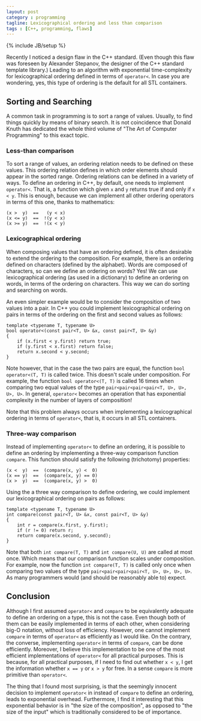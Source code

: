 ```yaml
---
layout: post
category : programming
tagline: Lexicographical ordering and less than comparison
tags : [C++, programming, flaws]
---
```

{% include JB/setup %}

Recently I noticed a design flaw in the C++ standard. (Even though this flaw was foreseen by Alexander Stepanov, the designer of the C++ standard template library.) Leading to an algorithm with exponential time-complexity for lexicographical ordering defined in terms of `operator<`. In case you are wondering, yes, this type of ordering is the default for all STL containers.


## Sorting and Searching

A common task in programming is to sort a range of values. Usually, to find things quickly by means of binary search. It is not coincidence that Donald Knuth has dedicated the whole third volume of "The Art of Computer Programming" to this exact topic.

### Less-than comparison
To sort a range of values, an ordering relation needs to be defined on these values. This ordering relation defines in which order elements should appear in the sorted range. Ordering relations can be defined in a variety of ways. To define an ordering in C++, by default, one needs to implement `operator<`. That is, a function which given `x` and `y` returns true if and only if `x < y`. This is enough, because we can implement all other ordering operators in terms of this one, thanks to mathematics:

	(x >  y)  ==   (y < x)
	(x <= y)  ==  !(y < x)
	(x >= y)  ==  !(x < y)


### Lexicographical ordering

When composing values that have an ordering defined, it is often desirable to extend the ordering to the composition. For example, there is an ordering defined on characters (defined by the alphabet). Words are composed of characters, so can we define an ordering on words? Yes! We can use lexicographical ordering (as used in a dictionary) to define an ordering on words, in terms of the ordering on characters. This way we can do sorting and searching on words.

An even simpler example would be to consider the composition of two values into a pair. In C++ you could implement lexicographical ordering on pairs in terms of the ordering on the first and second values as follows:

	template <typename T, typename U>
	bool operator<(const pair<T, U> &x, const pair<T, U> &y)
	{
		if (x.first < y.first) return true;
		if (y.first < x.first) return false;
		return x.second < y.second;
	}

Note however, that in the case the two pairs are equal, the function `bool operator<(T, T)` is called twice. This doesn't scale under composition. For example, the function `bool operator<(T, T)` is called 16 times when comparing two equal values of the type `pair<pair<pair<pair<T, U>, U>, U>, U>`. In general, `operator<` becomes an operation that has exponential complexity in the number of layers of composition!

Note that this problem always occurs when implementing a lexicographical ordering in terms of `operator<`, that is, it occurs in all STL containers.


### Three-way comparison

Instead of implementing `operator<` to define an ordering, it is possible to define an ordering by implementing a three-way comparison function `compare`. This function should satisfy the following (trichotomy) properties:

	(x <  y)  ==  (compare(x, y) <  0)
	(x == y)  ==  (compare(x, y) == 0)
	(x >  y)  ==  (compare(x, y) >  0)

Using the a three way comparison to define ordering, we could implement our lexicographical ordering on pairs as follows:

	template <typename T, typename U>
	int compare(const pair<T, U> &x, const pair<T, U> &y)
	{
		int r = compare(x.first, y.first);
		if (r != 0) return r;
		return compare(x.second, y.second);
	}

Note that both `int compare(T, T)` and `int compare(U, U)` are called at most once. Which means that our comparison function scales under composition. For example, now the function `int compare(T, T)` is called only once when comparing two values of the type `pair<pair<pair<pair<T, U>, U>, U>, U>`. As many programmers would (and should be reasonably able to) expect.


## Conclusion

Although I first assumed `operator<` and `compare` to be equivalently adequate to define an ordering on a type, this is not the case. Even though both of them can be easily implemented in terms of each other, when considering big-O notation, without loss of efficiency. However, one cannot implement `compare` in terms of `operator<` as efficiently as I would like. On the contrary, the converse, implementing `operator<` in terms of `compare`, can be done efficiently. Moreover, I believe this implementation to be one of the most efficient implementations of `operator<` for all practical purposes. This is because, for all practical purposes, if I need to find out whether `x < y`, I get the information whether `x == y` or `x > y` for free. In a sense `compare` is more primitive than `operator<`.

The thing that I found most surprising, is that the seemingly innocent decision to implement `operator<` in instead of `compare` to define an ordering, leads to exponential overhead. Furthermore, I find it interesting that this exponential behavior is in "the size of the composition", as opposed to "the size of the input" which is traditionally considered to be of importance.
